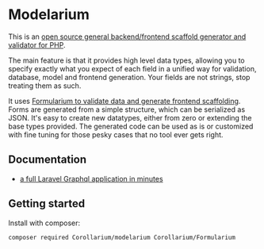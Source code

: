# Modelarium

This is an [open source general backend/frontend scaffold generator and validator for PHP](https://github.com/Corollarium/modelarium/).

The main feature is that it provides high level data types, allowing you to specify exactly what you expect of each field in a unified way for validation, database, model and frontend generation. Your fields are not strings, stop treating them as such.

It uses [Formularium to validate data and generate frontend scaffolding](https://github.com/Corollarium/Formularium/).
Forms are generated from a simple structure, which can be serialized as JSON. It's easy to create new datatypes, either from zero or extending the base types provided. The generated code can be used as is or customized with fine tuning for those pesky cases that no tool ever gets right.

## Documentation

- [a full Laravel Graphql application in minutes](./laravel.md)

## Getting started

Install with composer:

```
composer required Corollarium/modelarium Corollarium/Formularium
```
